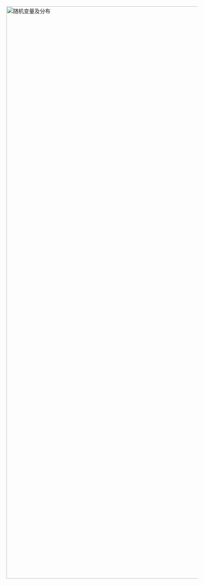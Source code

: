 
<img width="1506" alt="随机变量及分布" src="https://github.com/olivefengsz/olivelovescience.github.io/assets/8655791/3f96b57d-d047-45ff-af58-676c21829227">



